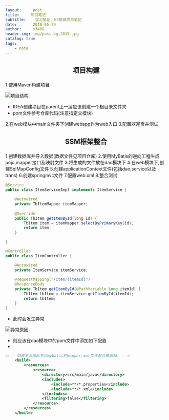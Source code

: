 ```yaml
---
layout:     post                   
title:     项目笔记          
subtitle:    学习笔记、E3商城项目笔记
date:       2018-05-29            
author:     x3408                    
header-img: img/post-bg-2015.jpg    
catalog: true                      
tags:  
    - note
---
```

## <p align="center">项目构建</p>
1.使用Maven构建项目

![项目结构](./images/1528118348232.png)

* IDEA创建项目在parent上一层应该创建一个根目录文件夹
* pom文件参考仓库代码(注意指定父模块)

2.在web模块中main文件夹下创建webapp作为web入口
3.配置欢迎页并测试

## <p align="center">SSM框架整合</p>
1.创建数据库并导入数据(数据文件见项目仓库)
2.使用MyBatis的逆向工程生成pojo,mapper接口及映射文件
3.将生成的文件放在dao模块下
4.在web模块下,创建SqlMapConfig文件
5.创建applicationContext文件(包括dao,service以及trans)
6.创建springmvc文件
7.配置web.xml
8.整合测试
``` java
@Service
public class ItemServiceImpl implements ItemService {

	@Autowired
	private TbItemMapper itemMapper;
	
	@Override
	public TbItem getItemById(long id) {
		TbItem item = itemMapper.selectByPrimaryKey(id);
		return item;
	}

}
```
``` java
@Controller
public class ItemController {

	@Autowired
	private ItemService itemService;
	
	@RequestMapping("/item/{itemId}")
	@ResponseBody
	private TbItem getItemById(@PathVariable Long itemId) {
		TbItem tbItem = itemService.getItemById(itemId);
		return tbItem;
	}
}
```
* 此时会发生异常

![异常原因](./images/1528120194435.png)

* 则应该在dao模块中的pom文件中添加如下配置
* 
``` xml
<!-- 如果不添加此节点mybatis的mapper.xml文件都会被漏掉。 -->
	<build>
		<resources>
            <resource>
                <directory>src/main/java</directory>
                <includes>
                    <include>**/*.properties</include>
                    <include>**/*.xml</include>
                </includes>
                <filtering>false</filtering>
            </resource>
        </resources>
	</build>
```

